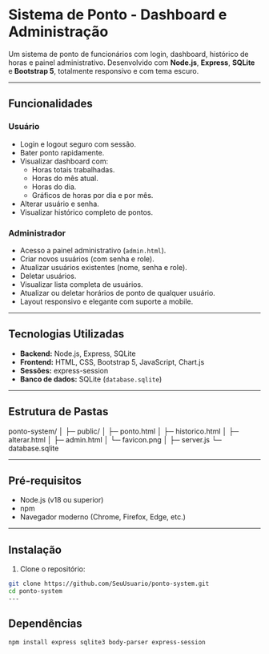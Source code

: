 # Sistema de Ponto - Dashboard e Administração

Um sistema de ponto de funcionários com login, dashboard, histórico de horas e painel administrativo. Desenvolvido com **Node.js**, **Express**, **SQLite** e **Bootstrap 5**, totalmente responsivo e com tema escuro.

---

## Funcionalidades

### Usuário
- Login e logout seguro com sessão.
- Bater ponto rapidamente.
- Visualizar dashboard com:
  - Horas totais trabalhadas.
  - Horas do mês atual.
  - Horas do dia.
  - Gráficos de horas por dia e por mês.
- Alterar usuário e senha.
- Visualizar histórico completo de pontos.

### Administrador
- Acesso a painel administrativo (`admin.html`).
- Criar novos usuários (com senha e role).
- Atualizar usuários existentes (nome, senha e role).
- Deletar usuários.
- Visualizar lista completa de usuários.
- Atualizar ou deletar horários de ponto de qualquer usuário.
- Layout responsivo e elegante com suporte a mobile.

---

## Tecnologias Utilizadas

- **Backend:** Node.js, Express, SQLite
- **Frontend:** HTML, CSS, Bootstrap 5, JavaScript, Chart.js
- **Sessões:** express-session
- **Banco de dados:** SQLite (`database.sqlite`)

---

## Estrutura de Pastas

ponto-system/
│
├─ public/
│ ├─ ponto.html
│ ├─ historico.html
│ ├─ alterar.html
│ ├─ admin.html
│ └─ favicon.png
│
├─ server.js
└─ database.sqlite

---

## Pré-requisitos

- Node.js (v18 ou superior)
- npm
- Navegador moderno (Chrome, Firefox, Edge, etc.)

---

## Instalação

1. Clone o repositório:
```bash
git clone https://github.com/SeuUsuario/ponto-system.git
cd ponto-system
---
```

## Dependências
```bash
npm install express sqlite3 body-parser express-session
